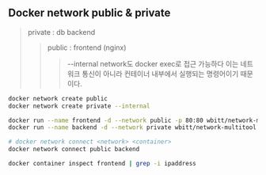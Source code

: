 ## Docker network public & private

> private : db backend
>
> > public : frontend (nginx)
> >
> > > --internal network도 docker exec로 접근 가능하다 이는 네트워크 통신이 아니라 컨테이너 내부에서 실행되는 명령어이기 때문이다.

```sh
docker network create public
docker network create private --internal

docker run --name frontend -d --network public -p 80:80 wbitt/network-multitool
docker run --name backend -d --network private wbitt/network-multitool

# docker network connect <network> <container>
docker network connect public backend

docker container inspect frontend | grep -i ipaddress
```
